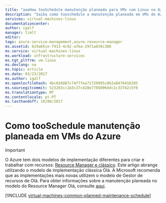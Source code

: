 ```yaml
---
title: "aaaHow tooSchedule manutenção planeada para VMs com Linux no Azure | Microsoft Docs"
description: "Saiba como tooschedule a manutenção planeada em VMs do Azure."
services: virtual-machines-linux
documentationcenter: 
author: igalf
manager: timlt
editor: 
tags: azure-service-management,azure-resource-manager
ms.assetid: 619a65ce-f913-4c92-a7ba-2971a839c306
ms.service: virtual-machines-linux
ms.workload: infrastructure-services
ms.tgt_pltfrm: vm-linux
ms.devlang: na
ms.topic: article
ms.date: 03/23/2017
ms.author: igalf
ms.openlocfilehash: 4bc026887c74f7fea71720995c062a8476416395
ms.sourcegitcommit: 523283cc1b3c37c428e77850964dc1c33742c5f0
ms.translationtype: MT
ms.contentlocale: pt-PT
ms.lasthandoff: 10/06/2017
---
```

# <a name="how-tooschedule-planned-maintenance-on-azure-vms"></a>Como tooSchedule manutenção planeada em VMs do Azure
> [!IMPORTANT]
> O Azure tem dois modelos de implementação diferentes para criar e trabalhar com recursos: [Resource Manager e clássico](../../resource-manager-deployment-model.md). Este artigo abrange utilizando o modelo de implementação clássica Olá. A Microsoft recomenda que as implementações mais novas utilizem o modelo de Gestor de recursos de Olá. Para obter informações sobre a manutenção planeada no modelo do Resource Manager Olá, consulte [aqui](../windows/planned-maintenance.md?toc=%2fazure%2fvirtual-machines%2flinux%2ftoc.json).
 
[!INCLUDE [virtual-machines-common-planned-maintenance-schedule](../../../includes/virtual-machines-common-planned-maintenance-schedule.md)]
